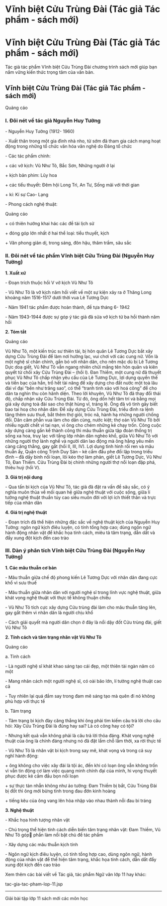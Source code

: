 # Vĩnh biệt Cửu Trùng Đài (Tác giả Tác phẩm - sách mới)

# Vĩnh biệt Cửu Trùng Đài (Tác giả Tác phẩm - sách mới)

Tác giả tác phẩm Vĩnh biệt Cửu Trùng Đài chương trình sách mới giúp bạn nắm vững kiến thức trọng tâm của văn bản.

## Vĩnh biệt Cửu Trùng Đài (Tác giả Tác phẩm - sách mới)

Quảng cáo

### I. Đôi nét về tác giả Nguyễn Huy Tưởng 

\- Nguyễn Huy Tưởng (1912- 1960) 

\- Xuất thân trong một gia đình nhà nho, từ sớm đã tham gia cách mạng hoạt động trong những tổ chức văn hóa văn nghệ do Đảng tổ chức 

\- Các tác phẩm chính: 

\+ các vở kịch: Vũ Như Tô, Bắc Sơn, Những người ở lại 

\+ kịch bản phim: Lũy hoa 

\+ các tiểu thuyết: Đêm hội Long Trì, An Tư, Sống mãi với thời gian 

\+ kí: Kí sự Cao- Lạng 

\- Phong cách nghệ thuật: 

Quảng cáo

\+ có thiên hướng khai hác các đề tài lịch sử 

\+ đóng góp lớn nhất ở hai thể loại: tiểu thuyết, kịch 

\+ Văn phong giản dị, trong sáng, đôn hậu, thâm trầm, sâu sắc 

### II. Đôi nét về tác phẩm Vĩnh biệt Cửu Trùng Đài (Nguyễn Huy Tưởng)

**1\. Xuất xứ**

\- Đoạn trích thuộc hồi V vở kịch Vũ Như Tô 

\- Vũ Như Tô là vở kịch năm hồi viết về một sự kiện xảy ra ở Thăng Long khoảng năm 1516-1517 dưới thời vua Lê Tương Dực 

\- Năm 1941 tác phẩm được hoàn thành, đề tựa tháng 6- 1942 

\- Năm 1943-1944 được sự góp ý tác giả đã sửa vở kịch từ ba hồi thành năm hồi 

**2\. Tóm tắt**

Quảng cáo

Vũ Như Tô, một kiến trúc sư thiên tài, bị hôn quân Lê Tương Dực bắt xây dựng Cửu Trùng Đài để làm nơi hưởng lạc, vui chơi với các cung nữ. Vốn là một nghệ sĩ chân chính, gắn bó với nhân dân, cho nên mặc dù bị Lê Tương Dực doạ giết, Vũ Như Tô vẫn ngang nhiên chửi mắng tên hôn quân và kiên quyết từ chối xây Cửu Trùng Đài – (hồi I). Đan Thiềm, một cung nữ đã thuyết phục Vũ Như Tô chấp nhận yêu cầu của Lê Tương Dực, lợi dụng quyền thế và tiền bạc của hắn, trổ hết tài năng để xây dựng cho đất nước một toà lâu đài vĩ đại “bền như trăng sao”, có thể “tranh tinh xảo với hoá công” để cho dân ta nghìn thu còn hãnh diện. Theo lời khuyên, Vũ Như Tô đã thay đổi thái độ, chấp nhận xây Cửu Trùng Đài. Từ đó, ông dồn hết tâm trí và bằng mọi giá xây dựng toà đài sao cho thật hùng vĩ, tráng lệ. Ông đã vô tình gây biết bao tai hoạ cho nhân dân: Để xây dựng Cửu Trùng Đài, triều đình ra lệnh tăng thêm sưu thuế, bắt thêm thợ giỏi, tróc nã, hành hạ những người chống đối. Dân căm phẫn vua làm cho dân cùng, nước kiệt; thợ oán Vũ Như Tô bởi nhiều người chết vì tai nạn, vì ông cho chém những kẻ chạy trốn. Công cuộc xây dựng càng gần kề thành công thì mâu thuẫn giữa tập đoàn thống trị sống xa hoa, truỵ lạc với tầng lớp nhân dân nghèo khổ, giữa Vũ Như Tô với những người thợ lành nghề và người dân lao động mà ông hằng yêu mến càng căng thẳng, gay gắt (hồi II, III, IV). Lợi dụng tình hình rối ren và mâu thuẫn ấy, Quận công Trịnh Duy Sản – kẻ cầm đầu phe đối lập trong triều đình – đã dấy binh nổi loạn, lôi kéo thợ làm phản, giết Lê Tương Dực, Vũ Như Tô, Đan Thiềm. Cửu Trùng Đài bị chính những người thợ nổi loạn đập phá, thiêu huỷ (hồi V). 

**3\. Giá trị nội dung**

\- Qua tấn bi kịch của Vũ Như Tô, tác giả đã đặt ra vấn đề sâu sắc, có ý nghĩa muôn thủa về mối quan hệ giữa nghệ thuật với cuộc sống, giữa lí tưởng nghệ thuật thuần túy cao siêu muôn đời với lợi ích thiết thân và trực tiếp của nhân dân 

**4\. Giá trị nghệ thuật**

\- Đoạn trích đã thể hiện những đặc sắc về nghệ thuật kịch của Nguyễn Huy Tưởng: ngôn ngữ kịch điêu luyện, có tính tổng hợp cao; dùng ngôn ngữ hành động nhân vật để khắc họa tính cách, miêu tả tâm trạng, dẫn dắt và đẩy xung đột kịch đến cao trào 

### III. Dàn ý phân tích Vĩnh biệt Cửu Trùng Đài (Nguyễn Huy Tưởng)

**1\. Các mâu thuẫn cơ bản**

\- Mâu thuẫn giữa chế độ phong kiến Lê Tương Dực với nhân dân đang cực khổ vì sưu thuế 

\- Mâu thuẫn giữa nhân dân với người nghệ sĩ trong lĩnh vực nghệ thuật, giữa khát vọng nghệ thuật với thực tế không thuận chiều 

\- Vũ Như Tô tích cực xây dựng Cửu trùng đài làm cho mâu thuẫn tăng lên, gay gắt thêm vì nhân dân là người chịu khổ 

\- Cách giải quyết mà người dân chọn ở đây là nổi dậy đốt Cửu trùng đài, giết Vũ Như Tô 

**2\. Tính cách và tâm trạng nhân vật Vũ Như Tô**

Quảng cáo

a. Tính cách 

\- Là người nghệ sĩ khát khao sáng tạo cái đẹp, một thiên tài ngàn năm có một 

\- Mang nhân cách một người nghệ sĩ, có oài bão lớn, lí tưởng nghệ thuật cao cả 

\- Tuy nhiên lại quá đắm say trong đam mê sáng tạo mà quên đi nó không phù hợp với thực tế 

b. Tâm trạng 

\- Tâm trạng bi kịch đày căng thẳng khi ông phải tìm kiếm câu trả lời cho câu hỏi: Xây Cửu Trùng Đài là đúng hay sai? Là có công hay có tội? 

\- Nhưng kết quả vẫn không phải là câu trả lời thỏa đáng. Khát vọng nghệ thuật của ông là chính đáng nhưng nó đã đặt lầm chỗ lầm thời, xa rời thực tế 

\- Vũ Như Tô là nhân vật bi kịch trong say mê, khát vọng và trong cả suy nghĩ hành động: 

\+ ông không cho việc xây đài là tội ác, đến khi có loạn ông vẫn không trốn vì vẫn tin động cơ làm việc quang minh chính đại của mình, hi vọng thuyết phục được kẻ cầm đầu bọn nổi loạn 

\+ sự thực tàn nhẫn không như ảo tưởng: Đam Thiềm bị bắt, Cửu Trùng Đài bị đốt thì ông mới bừng tỉnh trong đau đớn kinh hoàng 

\+ tiếng kêu của ông vang lên hòa nhập vào nhau thành nỗi đau bi tráng 

**3\. Nghệ thuật**

\- Khắc họa hình tượng nhân vật 

\- Chú trọng thể hiện tính cách diễn biến tâm trạng nhân vật: Đam Thiềm, Vũ Như Tô góp phần làm nổi bật chủ đề tác phẩm 

\- Xây dựng các mâu thuẫn kịch tính 

\- Ngôn ngữ kịch điêu luyện, có tính tổng hợp cao, dùng ngôn ngữ, hành động của nhân vật để thể hiện tâm trạng, khắc họa tính cách, dẫn dắt đẩy xung đột kịch đến cao trào 

Xem thêm các bài viết về Tác giả, tác phẩm Ngữ văn lớp 11 hay khác:

tac-gia-tac-pham-lop-11.jsp

* * *

Giải bài tập lớp 11 sách mới các môn học
